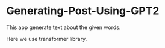 # Generating-Post-Using-GPT2
This app generate text about the given words.

Here we use transformer library.
